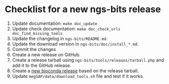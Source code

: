 # Checklist for a new ngs-bits release

1. Update documentation: `make doc_update`
1. Update check documentation: `make doc_check_urls doc_find_missing_tools`
1. Update the changelog in `ngs-bits/README.md`.
1. Update the download version in `ngs-bits/doc/install_*.md`.
1. Commit the changes
1. Create a new release on GitHub.
1. Create a release tarball using `ngs-bits/tools/releases/tarball.php` and add it to the GitHub release.
1. Create a [new bioconda release](https://bioconda.github.io/contribute-a-recipe.html#update-repo) based on the release tarball.
1. Update `megSAP/data/download_tools.sh` file and test if it works.






